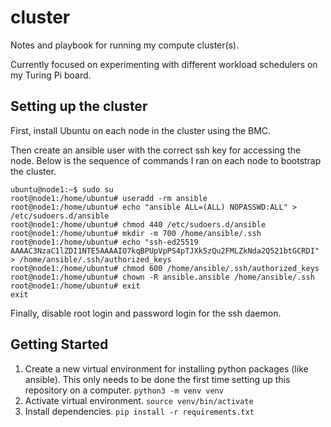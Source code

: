 # cluster

Notes and playbook for running my compute cluster(s).

Currently focused on experimenting with different workload schedulers on my Turing Pi board.


## Setting up the cluster
First, install Ubuntu on each node in the cluster using the BMC.

Then create an ansible user with the correct ssh key for accessing the node. Below is the sequence of commands I ran on each node to bootstrap the cluster.

```
ubuntu@node1:~$ sudo su
root@node1:/home/ubuntu# useradd -rm ansible
root@node1:/home/ubuntu# echo "ansible ALL=(ALL) NOPASSWD:ALL" > /etc/sudoers.d/ansible
root@node1:/home/ubuntu# chmod 440 /etc/sudoers.d/ansible
root@node1:/home/ubuntu# mkdir -m 700 /home/ansible/.ssh
root@node1:/home/ubuntu# echo "ssh-ed25519 AAAAC3NzaC1lZDI1NTE5AAAAIO7kqBPUpVpPS4pTJXk5zQu2FMLZkNda2Q521btGCRDI" > /home/ansible/.ssh/authorized_keys
root@node1:/home/ubuntu# chmod 600 /home/ansible/.ssh/authorized_keys
root@node1:/home/ubuntu# chown -R ansible.ansible /home/ansible/.ssh
root@node1:/home/ubuntu# exit
exit
```

Finally, disable root login and password login for the ssh daemon.


## Getting Started

1. Create a new virtual environment for installing python packages (like ansible). This only needs to be done the first time setting up this repository on a computer. `python3 -m venv venv`
2. Activate virtual environment. `source venv/bin/activate`
3. Install dependencies. `pip install -r requirements.txt`